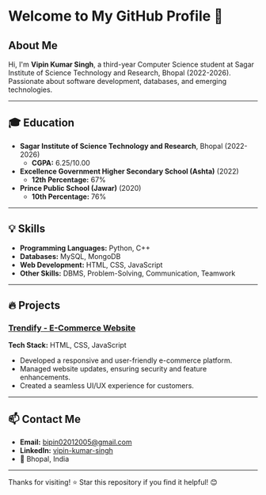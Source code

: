 # Welcome to My GitHub Profile 👋

## About Me  
Hi, I'm **Vipin Kumar Singh**, a third-year Computer Science student at Sagar Institute of Science Technology and Research, Bhopal (2022-2026). Passionate about software development, databases, and emerging technologies.

---

## 🎓 Education  
- **Sagar Institute of Science Technology and Research**, Bhopal (2022-2026)  
  - **CGPA:** 6.25/10.00  
- **Excellence Government Higher Secondary School (Ashta)** (2022)  
  - **12th Percentage:** 67%  
- **Prince Public School (Jawar)** (2020)  
  - **10th Percentage:** 76%  

---

## 💡 Skills  
- **Programming Languages:** Python, C++  
- **Databases:** MySQL, MongoDB  
- **Web Development:** HTML, CSS, JavaScript  
- **Other Skills:** DBMS, Problem-Solving, Communication, Teamwork  

---

## 🔥 Projects  

### [Trendify - E-Commerce Website](#)  
**Tech Stack:** HTML, CSS, JavaScript  
- Developed a responsive and user-friendly e-commerce platform.  
- Managed website updates, ensuring security and feature enhancements.  
- Created a seamless UI/UX experience for customers.  

---

## 📫 Contact Me  
- **Email:** bipin02012005@gmail.com  
- **LinkedIn:** [vipin-kumar-singh](https://www.linkedin.com/in/vipin-kumar-singh-422a4a261)  
- 📍 Bhopal, India  

---

Thanks for visiting! ⭐ Star this repository if you find it helpful! 😊  
